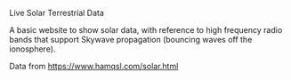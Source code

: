 Live Solar Terrestrial Data

A basic website to show solar data, with reference to high frequency radio bands that support Skywave propagation (bouncing waves off the ionosphere).

Data from https://www.hamqsl.com/solar.html